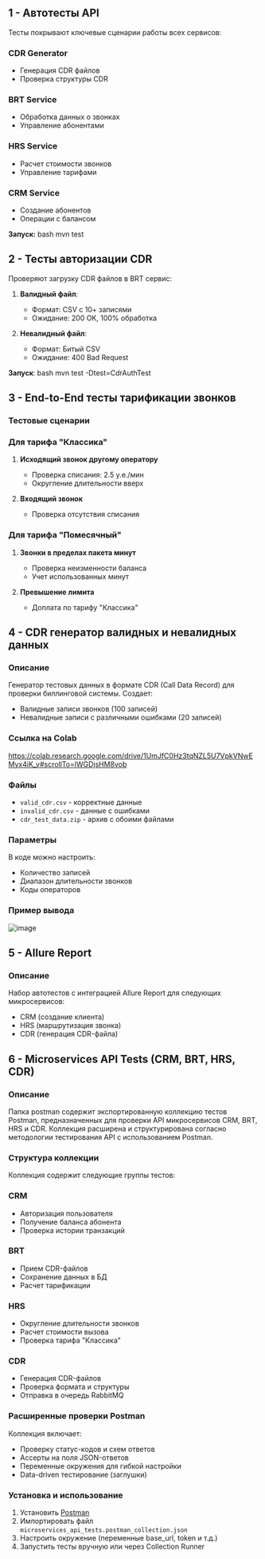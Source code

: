 ## 1 - Автотесты API

Тесты покрывают ключевые сценарии работы всех сервисов:

### CDR Generator
- Генерация CDR файлов
- Проверка структуры CDR

### BRT Service
- Обработка данных о звонках
- Управление абонентами

### HRS Service
- Расчет стоимости звонков
- Управление тарифами

### CRM Service
- Создание абонентов
- Операции с балансом

**Запуск:**
bash
mvn test


## 2 - Тесты авторизации CDR

Проверяют загрузку CDR файлов в BRT сервис:

1. **Валидный файл**:
   - Формат: CSV с 10+ записями
   - Ожидание: 200 OK, 100% обработка

2. **Невалидный файл**:
   - Формат: Битый CSV
   - Ожидание: 400 Bad Request

**Запуск**:
bash
mvn test -Dtest=CdrAuthTest

## 3 - End-to-End тесты тарификации звонков

###  Тестовые сценарии

### Для тарифа "Классика"
1. **Исходящий звонок другому оператору**
   - Проверка списания: 2.5 у.е./мин
   - Округление длительности вверх

2. **Входящий звонок**
   - Проверка отсутствия списания

### Для тарифа "Помесячный" 
1. **Звонки в пределах пакета минут**
   - Проверка неизменности баланса
   - Учет использованных минут

2. **Превышение лимита**
   - Доплата по тарифу "Классика"

## 4 - CDR генератор валидных и невалидных данных

### Описание
Генератор тестовых данных в формате CDR (Call Data Record) для проверки биллинговой системы. Создает:
- Валидные записи звонков (100 записей)
- Невалидные записи с различными ошибками (20 записей)

### Ссылка на Colab
https://colab.research.google.com/drive/1UmJfC0Hz3tqNZL5U7VpkVNwEMyx4iK_v#scrollTo=lWGDjsHM8vob

### Файлы
- `valid_cdr.csv` - корректные данные
- `invalid_cdr.csv` - данные с ошибками
- `cdr_test_data.zip` - архив с обоими файлами

### Параметры
В коде можно настроить:
- Количество записей
- Диапазон длительности звонков
- Коды операторов

### Пример вывода
![image](https://github.com/user-attachments/assets/cdfb2fc0-d1f7-4edf-913e-98fa1cac070e)

## 5 - Allure Report

### Описание

Набор автотестов с интеграцией Allure Report для следующих микросервисов:
- CRM (создание клиента)
- HRS (маршрутизация звонка)
- CDR (генерация CDR-файла)



## 6 - Microservices API Tests (CRM, BRT, HRS, CDR)

### Описание

Папка postman содержит экспортированную коллекцию тестов Postman, предназначенных для проверки API микросервисов CRM, BRT, HRS и CDR. Коллекция расширена и структурирована согласно методологии тестирования API с использованием Postman.


### Структура коллекции

Коллекция содержит следующие группы тестов:

### CRM
- Авторизация пользователя
- Получение баланса абонента
- Проверка истории транзакций

### BRT
- Прием CDR-файлов
- Сохранение данных в БД
- Расчет тарификации

### HRS
- Округление длительности звонков
- Расчет стоимости вызова
- Проверка тарифа "Классика"

### CDR
- Генерация CDR-файлов
- Проверка формата и структуры
- Отправка в очередь RabbitMQ

### Расширенные проверки Postman

Коллекция включает:

- Проверку статус-кодов и схем ответов
- Ассерты на поля JSON-ответов
- Переменные окружения для гибкой настройки
- Data-driven тестирование (заглушки)

### Установка и использование

1. Установить [Postman](https://www.postman.com/)
2. Импортировать файл `microservices_api_tests.postman_collection.json`
3. Настроить окружение (переменные base_url, token и т.д.)
4. Запустить тесты вручную или через Collection Runner



